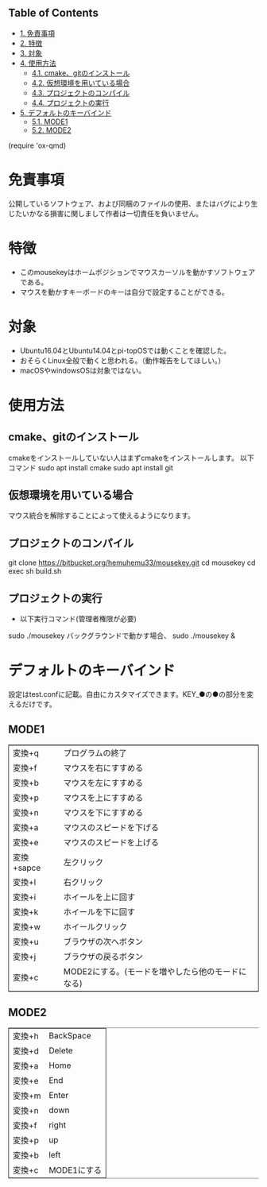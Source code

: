 <div id="table-of-contents">
<h2>Table of Contents</h2>
<div id="text-table-of-contents">
<ul>
<li><a href="#org11a15c8">1. 免責事項</a></li>
<li><a href="#orge3a3040">2. 特徴</a></li>
<li><a href="#org36df7e1">3. 対象</a></li>
<li><a href="#org9d41c60">4. 使用方法</a>
<ul>
<li><a href="#org5c21fe4">4.1. cmake、gitのインストール</a></li>
<li><a href="#orgc22aef3">4.2. 仮想環境を用いている場合</a></li>
<li><a href="#org154e430">4.3. プロジェクトのコンパイル</a></li>
<li><a href="#org624ced0">4.4. プロジェクトの実行</a></li>
</ul>
</li>
<li><a href="#org5aaa1b4">5. デフォルトのキーバインド</a>
<ul>
<li><a href="#org62a0efe">5.1. MODE1</a></li>
<li><a href="#orgc1ec287">5.2. MODE2</a></li>
</ul>
</li>
</ul>
</div>
</div>
    (require 'ox-qmd)


<a id="org11a15c8"></a>

# 免責事項

公開しているソフトウェア、および同梱のファイルの使用、またはバグにより生じたいかなる損害に関しまして作者は一切責任を負いません。


<a id="orge3a3040"></a>

# 特徴

-   このmousekeyはホームポジションでマウスカーソルを動かすソフトウェアである。
-   マウスを動かすキーボードのキーは自分で設定することができる。


<a id="org36df7e1"></a>

# 対象

-   Ubuntu16.04とUbuntu14.04とpi-topOSでは動くことを確認した。
-   おそらくLinux全般で動くと思われる。（動作報告をしてほしい。）
-   macOSやwindowsOSは対象ではない。


<a id="org9d41c60"></a>

# 使用方法


<a id="org5c21fe4"></a>

## cmake、gitのインストール

cmakeをインストールしていない人はまずcmakeをインストールします。
以下コマンド
sudo apt install cmake
sudo apt install git


<a id="orgc22aef3"></a>

## 仮想環境を用いている場合

マウス統合を解除することによって使えるようになります。


<a id="org154e430"></a>

## プロジェクトのコンパイル

git clone <https://bitbucket.org/hemuhemu33/mousekey.git>
cd mousekey
cd exec
sh build.sh


<a id="org624ced0"></a>

## プロジェクトの実行

-   以下実行コマンド(管理者権限が必要)

sudo ./mousekey
バックグラウンドで動かす場合、
sudo ./mousekey &


<a id="org5aaa1b4"></a>

# デフォルトのキーバインド

設定はtest.confに記載。自由にカスタマイズできます。KEY\_●の●の部分を変えるだけです。


<a id="org62a0efe"></a>

## MODE1

<table border="2" cellspacing="0" cellpadding="6" rules="groups" frame="hsides">


<colgroup>
<col  class="org-left" />

<col  class="org-left" />
</colgroup>
<tbody>
<tr>
<td class="org-left">変換+q</td>
<td class="org-left">プログラムの終了</td>
</tr>


<tr>
<td class="org-left">変換+f</td>
<td class="org-left">マウスを右にすすめる</td>
</tr>


<tr>
<td class="org-left">変換+b</td>
<td class="org-left">マウスを左にすすめる</td>
</tr>


<tr>
<td class="org-left">変換+p</td>
<td class="org-left">マウスを上にすすめる</td>
</tr>


<tr>
<td class="org-left">変換+n</td>
<td class="org-left">マウスを下にすすめる</td>
</tr>


<tr>
<td class="org-left">変換+a</td>
<td class="org-left">マウスのスピードを下げる</td>
</tr>


<tr>
<td class="org-left">変換+e</td>
<td class="org-left">マウスのスピードを上げる</td>
</tr>


<tr>
<td class="org-left">変換+sapce</td>
<td class="org-left">左クリック</td>
</tr>


<tr>
<td class="org-left">変換+l</td>
<td class="org-left">右クリック</td>
</tr>


<tr>
<td class="org-left">変換+i</td>
<td class="org-left">ホイールを上に回す</td>
</tr>


<tr>
<td class="org-left">変換+k</td>
<td class="org-left">ホイールを下に回す</td>
</tr>


<tr>
<td class="org-left">変換+w</td>
<td class="org-left">ホイールクリック</td>
</tr>


<tr>
<td class="org-left">変換+u</td>
<td class="org-left">ブラウザの次へボタン</td>
</tr>


<tr>
<td class="org-left">変換+j</td>
<td class="org-left">ブラウザの戻るボタン</td>
</tr>


<tr>
<td class="org-left">変換+c</td>
<td class="org-left">MODE2にする。(モードを増やしたら他のモードになる)</td>
</tr>
</tbody>
</table>


<a id="orgc1ec287"></a>

## MODE2

<table border="2" cellspacing="0" cellpadding="6" rules="groups" frame="hsides">


<colgroup>
<col  class="org-left" />

<col  class="org-left" />
</colgroup>
<tbody>
<tr>
<td class="org-left">変換+h</td>
<td class="org-left">BackSpace</td>
</tr>


<tr>
<td class="org-left">変換+d</td>
<td class="org-left">Delete</td>
</tr>


<tr>
<td class="org-left">変換+a</td>
<td class="org-left">Home</td>
</tr>


<tr>
<td class="org-left">変換+e</td>
<td class="org-left">End</td>
</tr>


<tr>
<td class="org-left">変換+m</td>
<td class="org-left">Enter</td>
</tr>


<tr>
<td class="org-left">変換+n</td>
<td class="org-left">down</td>
</tr>


<tr>
<td class="org-left">変換+f</td>
<td class="org-left">right</td>
</tr>


<tr>
<td class="org-left">変換+p</td>
<td class="org-left">up</td>
</tr>


<tr>
<td class="org-left">変換+b</td>
<td class="org-left">left</td>
</tr>


<tr>
<td class="org-left">変換+c</td>
<td class="org-left">MODE1にする</td>
</tr>
</tbody>
</table>

